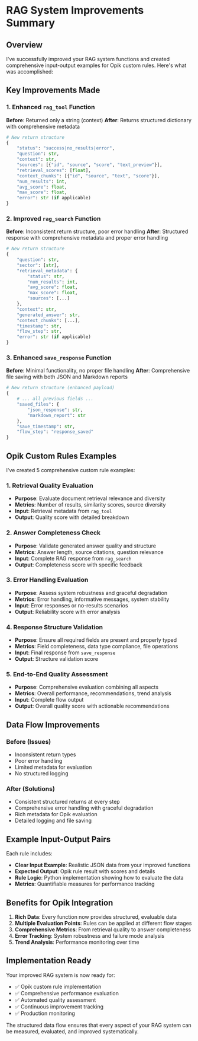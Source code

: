 # RAG System Improvements Summary

## Overview
I've successfully improved your RAG system functions and created comprehensive input-output examples for Opik custom rules. Here's what was accomplished:

## Key Improvements Made

### 1. Enhanced `rag_tool` Function
**Before**: Returned only a string (context)
**After**: Returns structured dictionary with comprehensive metadata

```python
# New return structure
{
    "status": "success|no_results|error",
    "question": str,
    "context": str,
    "sources": [{"id", "source", "score", "text_preview"}],
    "retrieval_scores": [float],
    "context_chunks": [{"id", "source", "text", "score"}],
    "num_results": int,
    "avg_score": float,
    "max_score": float,
    "error": str (if applicable)
}
```

### 2. Improved `rag_search` Function
**Before**: Inconsistent return structure, poor error handling
**After**: Structured response with comprehensive metadata and proper error handling

```python
# New return structure
{
    "question": str,
    "sector": [str],
    "retrieval_metadata": {
        "status": str,
        "num_results": int,
        "avg_score": float,
        "max_score": float,
        "sources": [...]
    },
    "context": str,
    "generated_answer": str,
    "context_chunks": [...],
    "timestamp": str,
    "flow_step": str,
    "error": str (if applicable)
}
```

### 3. Enhanced `save_response` Function
**Before**: Minimal functionality, no proper file handling
**After**: Comprehensive file saving with both JSON and Markdown reports

```python
# New return structure (enhanced payload)
{
    # ... all previous fields ...
    "saved_files": {
        "json_response": str,
        "markdown_report": str
    },
    "save_timestamp": str,
    "flow_step": "response_saved"
}
```

## Opik Custom Rules Examples

I've created 5 comprehensive custom rule examples:

### 1. Retrieval Quality Evaluation
- **Purpose**: Evaluate document retrieval relevance and diversity
- **Metrics**: Number of results, similarity scores, source diversity
- **Input**: Retrieval metadata from `rag_tool`
- **Output**: Quality score with detailed breakdown

### 2. Answer Completeness Check
- **Purpose**: Validate generated answer quality and structure
- **Metrics**: Answer length, source citations, question relevance
- **Input**: Complete RAG response from `rag_search`
- **Output**: Completeness score with specific feedback

### 3. Error Handling Evaluation
- **Purpose**: Assess system robustness and graceful degradation
- **Metrics**: Error handling, informative messages, system stability
- **Input**: Error responses or no-results scenarios
- **Output**: Reliability score with error analysis

### 4. Response Structure Validation
- **Purpose**: Ensure all required fields are present and properly typed
- **Metrics**: Field completeness, data type compliance, file operations
- **Input**: Final response from `save_response`
- **Output**: Structure validation score

### 5. End-to-End Quality Assessment
- **Purpose**: Comprehensive evaluation combining all aspects
- **Metrics**: Overall performance, recommendations, trend analysis
- **Input**: Complete flow output
- **Output**: Overall quality score with actionable recommendations

## Data Flow Improvements

### Before (Issues)
- Inconsistent return types
- Poor error handling
- Limited metadata for evaluation
- No structured logging

### After (Solutions)
- Consistent structured returns at every step
- Comprehensive error handling with graceful degradation
- Rich metadata for Opik evaluation
- Detailed logging and file saving

## Example Input-Output Pairs

Each rule includes:
- **Clear Input Example**: Realistic JSON data from your improved functions
- **Expected Output**: Opik rule result with scores and details
- **Rule Logic**: Python implementation showing how to evaluate the data
- **Metrics**: Quantifiable measures for performance tracking

## Benefits for Opik Integration

1. **Rich Data**: Every function now provides structured, evaluable data
2. **Multiple Evaluation Points**: Rules can be applied at different flow stages
3. **Comprehensive Metrics**: From retrieval quality to answer completeness
4. **Error Tracking**: System robustness and failure mode analysis
5. **Trend Analysis**: Performance monitoring over time

## Implementation Ready

Your improved RAG system is now ready for:
- ✅ Opik custom rule implementation
- ✅ Comprehensive performance evaluation
- ✅ Automated quality assessment
- ✅ Continuous improvement tracking
- ✅ Production monitoring

The structured data flow ensures that every aspect of your RAG system can be measured, evaluated, and improved systematically.
